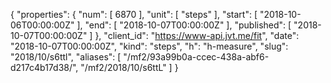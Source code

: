 {
  "properties": {
    "num": [
      6870
    ],
    "unit": [
      "steps"
    ],
    "start": [
      "2018-10-06T00:00:00Z"
    ],
    "end": [
      "2018-10-07T00:00:00Z"
    ],
    "published": [
      "2018-10-07T00:00:00Z"
    ]
  },
  "client_id": "https://www-api.jvt.me/fit",
  "date": "2018-10-07T00:00:00Z",
  "kind": "steps",
  "h": "h-measure",
  "slug": "2018/10/s6ttl",
  "aliases": [
    "/mf2/93a99b0a-ccec-438a-abf6-d217c4b17d38/",
    "/mf2/2018/10/s6ttL"
  ]
}
